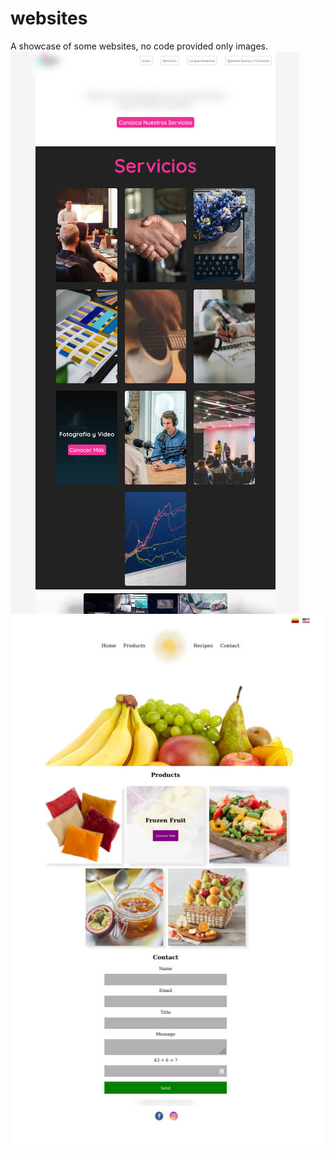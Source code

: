 # websites
A showcase of some websites, no code provided only images.
![Screenshot](/I6.jpg)
![Screenshot](/I7.jpg)
